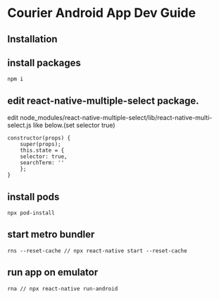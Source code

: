 <!--
 * @Author: @vedatbozkurt
 * @Email: info@wedat.org
 * @Date: 2021-04-10 14:35:58
 * @LastEditors: @vedatbozkurt
 * @LastEditTime: 2021-04-10 14:43:13
-->
# Courier Android App Dev Guide

## Installation


## install packages

```
npm i
```


## edit react-native-multiple-select package.

edit node_modules/react-native-multiple-select/lib/react-native-multi-select.js like below.(set selector true)

```
constructor(props) { 
    super(props); 
    this.state = { 
    selector: true, 
    searchTerm: '' 
    }; 
}

```


## install pods

```
npx pod-install
```

## start metro bundler

```
rns --reset-cache // npx react-native start --reset-cache
```


## run app on emulator

```
rna // npx react-native run-android